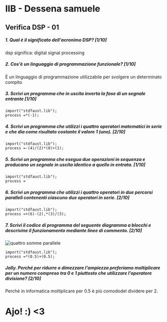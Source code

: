 # IIB - Dessena samuele

## Verifica DSP - 01

##### 1. Qual è il significato dell'acronimo _DSP_? [1/10]

dsp significa: digital signal processing

##### 2. Cos'è un linguaggio di programmazione funzionale? [1/10]

È un linguaggio di programmazione utilizzabile per svolgere un determinato compito

##### 3. Scrivi un programma che in uscita inverta la fase di un segnale entrante [1/10]

```
import("stdfaust.lib");
process =*(-1);
```

##### 4. Scrivi un programma che utilizzi i quattro operatori matematici in serie e che dia come risultato costante il valore 1 (_uno_). [2/10]

```
import("stdfaust.lib");
process =-(4)/(2)*(0)+(1);
```

##### 5. Scrivi un programma che esegua due operazioni in sequenza e producano un segnale in uscita identico a quello in entrata. [1/10]

```
import("stdfaust.lib");
process =
```

##### 6. Scrivi un programma che utilizzi i quattro operatori in due percorsi paralleli contenenti ciascuno due operatori in serie. [2/10]

```
import("stdfaust.lib");
process =+(6)-(2),*(3)/(3);
```

##### 7. Scrivi il codice di programma del seguente diagramma a blocchi e descrivine il funzionamento mediante linee di commento. [2/10]

![quattro somme parallele](https://raw.githubusercontent.com/LSSN/appunti/master/code/verifiche/2019-05-23-verifica-2b-svg/process.svg)

```
import("stdfaust.lib");
process =*(0.5)+(0.5);
```

##### Jolly. Perché per ridurre o dimezzare l'ampiezza preferiamo moltiplicare per un numero compreso tra 0 e 1 piuttosto che utilizzare l'operatore divisione? [2/10]

Perchè in informatica moltiplicare per 0.5 è più comododel dividere per 2.

# Ajo!  :) <3
